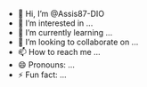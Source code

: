 - 👋 Hi, I’m @Assis87-DIO
- 👀 I’m interested in ...
- 🌱 I’m currently learning ...
- 💞️ I’m looking to collaborate on ...
- 📫 How to reach me ...
- 😄 Pronouns: ...
- ⚡ Fun fact: ...

<!---
Assis87-DIO/Assis87-DIO is a ✨ special ✨ repository because its `README.md` (this file) appears on your GitHub profile.
You can click the Preview link to take a look at your changes.
--->
